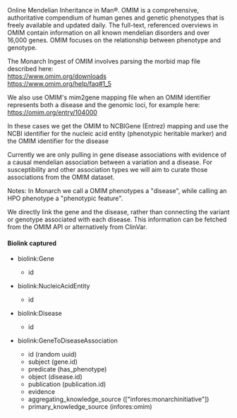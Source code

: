 Online Mendelian Inheritance in Man®. OMIM is a comprehensive, authoritative compendium
of human genes and genetic phenotypes that is freely available and updated daily.
The full-text, referenced overviews in OMIM contain information on all known mendelian
disorders and over 16,000 genes. OMIM focuses on the relationship between phenotype and genotype.

The Monarch Ingest of OMIM involves parsing the morbid map file described here:  
https://www.omim.org/downloads  
https://www.omim.org/help/faq#1_5  

We also use OMIM's mim2gene mapping file when an OMIM identifier represents both
a disease and the genomic loci, for example here:
https://omim.org/entry/104000  

In these cases we get the OMIM to NCBIGene (Entrez) mapping and use the NCBI identifier
for the nucleic acid entity (phenotypic heritable marker) and the OMIM identifier 
for the disease

Currently we are only pulling in gene disease associations with evidence of a
causal mendelian association between a variation and a disease.  For susceptibility
and other association types we will aim to curate those associations from the OMIM
dataset.

Notes:
In Monarch we call a OMIM phenotypes a "disease", while calling an HPO phenotype a "phenotypic feature".

We directly link the gene and the disease, rather than connecting the variant or genotype 
associated with each disease.  This information can be fetched from the OMIM API or alternatively
from ClinVar.

#### Biolink captured

* biolink:Gene
    * id
    
* biolink:NucleicAcidEntity
    * id

* biolink:Disease
    * id

* biolink:GeneToDiseaseAssociation
    * id (random uuid)
    * subject (gene.id)
    * predicate (has_phenotype)
    * object (disease.id)
    * publication (publication.id)
    * evidence
    * aggregating_knowledge_source (["infores:monarchinitiative"])
    * primary_knowledge_source (infores:omim)
